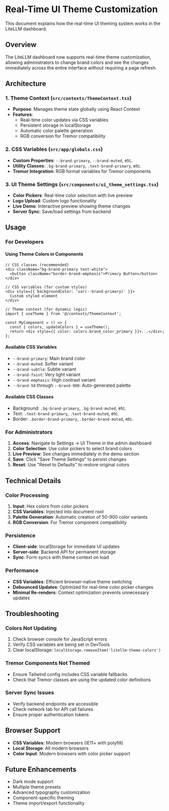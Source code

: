 # Real-Time UI Theme Customization

This document explains how the real-time UI theming system works in the LiteLLM dashboard.

## Overview

The LiteLLM dashboard now supports real-time theme customization, allowing administrators to change brand colors and see the changes immediately across the entire interface without requiring a page refresh.

## Architecture

### 1. Theme Context (`src/contexts/ThemeContext.tsx`)
- **Purpose**: Manages theme state globally using React Context
- **Features**:
  - Real-time color updates via CSS variables
  - Persistent storage in localStorage
  - Automatic color palette generation
  - RGB conversion for Tremor compatibility

### 2. CSS Variables (`src/app/globals.css`)
- **Custom Properties**: `--brand-primary`, `--brand-muted`, etc.
- **Utility Classes**: `.bg-brand-primary`, `.text-brand-primary`, etc.
- **Tremor Integration**: RGB format variables for Tremor components

### 3. UI Theme Settings (`src/components/ui_theme_settings.tsx`)
- **Color Pickers**: Real-time color selection with live preview
- **Logo Upload**: Custom logo functionality
- **Live Demo**: Interactive preview showing theme changes
- **Server Sync**: Save/load settings from backend

## Usage

### For Developers

#### Using Theme Colors in Components
```tsx
// CSS classes (recommended)
<div className="bg-brand-primary text-white">
  <button className="border-brand-emphasis">Primary Button</button>
</div>

// CSS variables (for custom styles)
<div style={{ backgroundColor: 'var(--brand-primary)' }}>
  Custom styled element
</div>

// Theme context (for dynamic logic)
import { useTheme } from '@/contexts/ThemeContext';

const MyComponent = () => {
  const { colors, updateColors } = useTheme();
  return <div style={{ color: colors.brand_color_primary }}>...</div>;
};
```

#### Available CSS Variables
- `--brand-primary`: Main brand color
- `--brand-muted`: Softer variant
- `--brand-subtle`: Subtle variant  
- `--brand-faint`: Very light variant
- `--brand-emphasis`: High contrast variant
- `--brand-50` through `--brand-900`: Auto-generated palette

#### Available CSS Classes
- Background: `.bg-brand-primary`, `.bg-brand-muted`, etc.
- Text: `.text-brand-primary`, `.text-brand-muted`, etc.
- Border: `.border-brand-primary`, `.border-brand-muted`, etc.

### For Administrators

1. **Access**: Navigate to Settings → UI Theme in the admin dashboard
2. **Color Selection**: Use color pickers to select brand colors
3. **Live Preview**: See changes immediately in the demo section
4. **Save**: Click "Save Theme Settings" to persist changes
5. **Reset**: Use "Reset to Defaults" to restore original colors

## Technical Details

### Color Processing
1. **Input**: Hex colors from color pickers
2. **CSS Variables**: Injected into document root
3. **Palette Generation**: Automatic creation of 50-900 color variants
4. **RGB Conversion**: For Tremor component compatibility

### Persistence
- **Client-side**: localStorage for immediate UI updates
- **Server-side**: Backend API for permanent storage
- **Sync**: Form syncs with theme context on load

### Performance
- **CSS Variables**: Efficient browser-native theme switching
- **Debounced Updates**: Optimized for real-time color picker changes
- **Minimal Re-renders**: Context optimization prevents unnecessary updates

## Troubleshooting

### Colors Not Updating
1. Check browser console for JavaScript errors
2. Verify CSS variables are being set in DevTools
3. Clear localStorage: `localStorage.removeItem('litellm-theme-colors')`

### Tremor Components Not Themed
- Ensure Tailwind config includes CSS variable fallbacks
- Check that Tremor classes are using the updated color definitions

### Server Sync Issues
- Verify backend endpoints are accessible
- Check network tab for API call failures
- Ensure proper authentication tokens

## Browser Support
- **CSS Variables**: Modern browsers (IE11+ with polyfill)
- **Local Storage**: All modern browsers
- **Color Input**: Modern browsers with color picker support

## Future Enhancements
- Dark mode support
- Multiple theme presets
- Advanced typography customization
- Component-specific theming
- Theme import/export functionality 